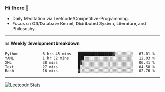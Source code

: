 ### Hi there 👋
* Daily Meditation via Leetcode/Competitive-Programming.
* Focus on OS/Database Kernel, Distributed System, Literature, and Philosophy.

-------

📊 **Weekly development breakdown**
<!--START_SECTION:waka-->

```text
Python           6 hrs 45 mins   ████████████████▓░░░░░░░░   67.01 %
YAML             1 hr 12 mins    ███░░░░░░░░░░░░░░░░░░░░░░   12.03 %
XML              38 mins         █▓░░░░░░░░░░░░░░░░░░░░░░░   06.41 %
Text             27 mins         █░░░░░░░░░░░░░░░░░░░░░░░░   04.58 %
Bash             16 mins         ▓░░░░░░░░░░░░░░░░░░░░░░░░   02.76 %
```

<!--END_SECTION:waka-->

-------

[![Leetcode Stats](https://leetcard.jacoblin.cool/hzhang413?font=Fira+Mono)](https://leetcode.com/hzhang413)
<!-- ![image](./cyberpunk-ghost-in-the-shell.gif)
![image](./gis-archive.png) -->
